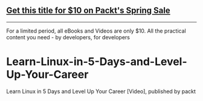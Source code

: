 ## [Get this title for $10 on Packt's Spring Sale](https://www.packt.com/V12701?utm_source=github&utm_medium=packt-github-repo&utm_campaign=spring_10_dollar_2022)
-----
For a limited period, all eBooks and Videos are only $10. All the practical content you need \- by developers, for developers

# Learn-Linux-in-5-Days-and-Level-Up-Your-Career
Learn Linux in 5 Days and Level Up Your Career [Video], published by packt
